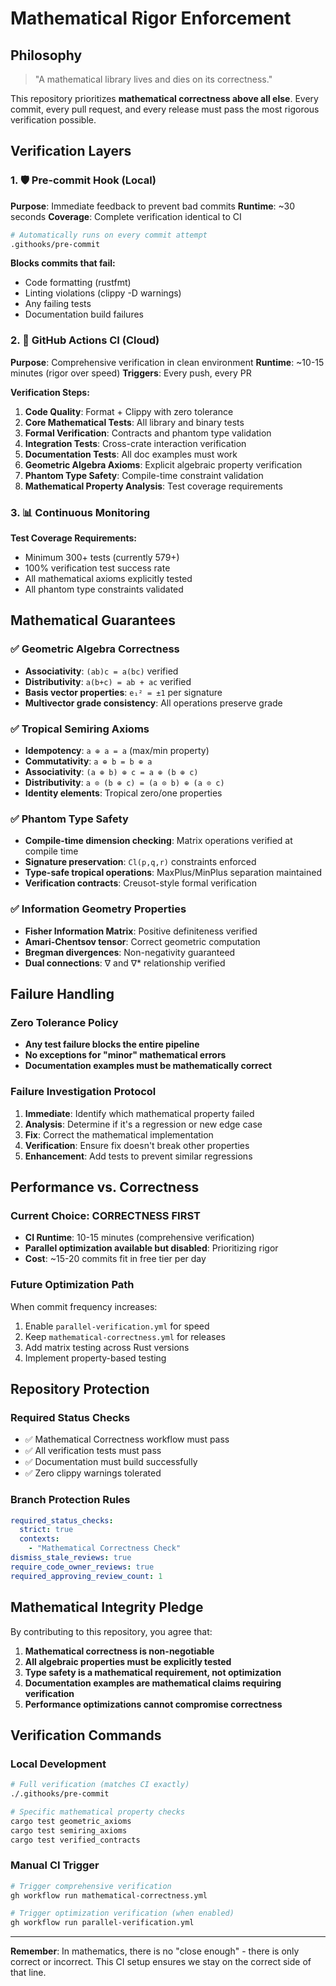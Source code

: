 # Mathematical Rigor Enforcement

## Philosophy

> "A mathematical library lives and dies on its correctness."

This repository prioritizes **mathematical correctness above all else**. Every commit, every pull request, and every release must pass the most rigorous verification possible.

## Verification Layers

### 1. 🛡️ Pre-commit Hook (Local)
**Purpose**: Immediate feedback to prevent bad commits
**Runtime**: ~30 seconds
**Coverage**: Complete verification identical to CI

```bash
# Automatically runs on every commit attempt
.githooks/pre-commit
```

**Blocks commits that fail:**
- Code formatting (rustfmt)
- Linting violations (clippy -D warnings)
- Any failing tests
- Documentation build failures

### 2. 🔬 GitHub Actions CI (Cloud)
**Purpose**: Comprehensive verification in clean environment
**Runtime**: ~10-15 minutes (rigor over speed)
**Triggers**: Every push, every PR

**Verification Steps:**
1. **Code Quality**: Format + Clippy with zero tolerance
2. **Core Mathematical Tests**: All library and binary tests
3. **Formal Verification**: Contracts and phantom type validation
4. **Integration Tests**: Cross-crate interaction verification
5. **Documentation Tests**: All doc examples must work
6. **Geometric Algebra Axioms**: Explicit algebraic property verification
7. **Phantom Type Safety**: Compile-time constraint validation
8. **Mathematical Property Analysis**: Test coverage requirements

### 3. 📊 Continuous Monitoring
**Test Coverage Requirements:**
- Minimum 300+ tests (currently 579+)
- 100% verification test success rate
- All mathematical axioms explicitly tested
- All phantom type constraints validated

## Mathematical Guarantees

### ✅ Geometric Algebra Correctness
- **Associativity**: `(ab)c = a(bc)` verified
- **Distributivity**: `a(b+c) = ab + ac` verified
- **Basis vector properties**: `e₁² = ±1` per signature
- **Multivector grade consistency**: All operations preserve grade

### ✅ Tropical Semiring Axioms
- **Idempotency**: `a ⊕ a = a` (max/min property)
- **Commutativity**: `a ⊕ b = b ⊕ a`
- **Associativity**: `(a ⊕ b) ⊕ c = a ⊕ (b ⊕ c)`
- **Distributivity**: `a ⊙ (b ⊕ c) = (a ⊙ b) ⊕ (a ⊙ c)`
- **Identity elements**: Tropical zero/one properties

### ✅ Phantom Type Safety
- **Compile-time dimension checking**: Matrix operations verified at compile time
- **Signature preservation**: `Cl(p,q,r)` constraints enforced
- **Type-safe tropical operations**: MaxPlus/MinPlus separation maintained
- **Verification contracts**: Creusot-style formal verification

### ✅ Information Geometry Properties
- **Fisher Information Matrix**: Positive definiteness verified
- **Amari-Chentsov tensor**: Correct geometric computation
- **Bregman divergences**: Non-negativity guaranteed
- **Dual connections**: ∇ and ∇* relationship verified

## Failure Handling

### Zero Tolerance Policy
- **Any test failure blocks the entire pipeline**
- **No exceptions for "minor" mathematical errors**
- **Documentation examples must be mathematically correct**

### Failure Investigation Protocol
1. **Immediate**: Identify which mathematical property failed
2. **Analysis**: Determine if it's a regression or new edge case
3. **Fix**: Correct the mathematical implementation
4. **Verification**: Ensure fix doesn't break other properties
5. **Enhancement**: Add tests to prevent similar regressions

## Performance vs. Correctness

### Current Choice: **CORRECTNESS FIRST**
- **CI Runtime**: 10-15 minutes (comprehensive verification)
- **Parallel optimization available but disabled**: Prioritizing rigor
- **Cost**: ~15-20 commits fit in free tier per day

### Future Optimization Path
When commit frequency increases:
1. Enable `parallel-verification.yml` for speed
2. Keep `mathematical-correctness.yml` for releases
3. Add matrix testing across Rust versions
4. Implement property-based testing

## Repository Protection

### Required Status Checks
- ✅ Mathematical Correctness workflow must pass
- ✅ All verification tests must pass
- ✅ Documentation must build successfully
- ✅ Zero clippy warnings tolerated

### Branch Protection Rules
```yaml
required_status_checks:
  strict: true
  contexts:
    - "Mathematical Correctness Check"
dismiss_stale_reviews: true
require_code_owner_reviews: true
required_approving_review_count: 1
```

## Mathematical Integrity Pledge

By contributing to this repository, you agree that:

1. **Mathematical correctness is non-negotiable**
2. **All algebraic properties must be explicitly tested**
3. **Type safety is a mathematical requirement, not optimization**
4. **Documentation examples are mathematical claims requiring verification**
5. **Performance optimizations cannot compromise correctness**

## Verification Commands

### Local Development
```bash
# Full verification (matches CI exactly)
./.githooks/pre-commit

# Specific mathematical property checks
cargo test geometric_axioms
cargo test semiring_axioms
cargo test verified_contracts
```

### Manual CI Trigger
```bash
# Trigger comprehensive verification
gh workflow run mathematical-correctness.yml

# Trigger optimization verification (when enabled)
gh workflow run parallel-verification.yml
```

---

**Remember**: In mathematics, there is no "close enough" - there is only correct or incorrect. This CI setup ensures we stay on the correct side of that line.